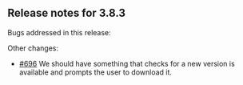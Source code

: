 ## Release notes for 3.8.3

Bugs addressed in this release:

Other changes:

* [#696](../../issues/696) We should have something that checks for a new version is available and prompts the user to download it.

